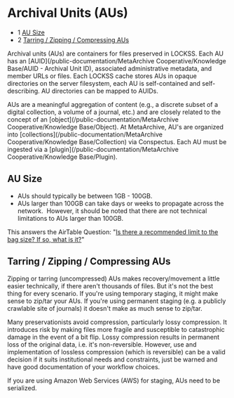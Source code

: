 Archival Units (AUs)
====================


* 1 [AU Size](#ArchivalUnits(AUs)-AUSize)
* 2 [Tarring / Zipping / Compressing AUs](#ArchivalUnits(AUs)-Tarring/Zipping/CompressingAUs)




  


Archival units (AUs) are containers for files preserved in LOCKSS. Each AU has an [AUID](/public-documentation/MetaArchive Cooperative/Knowledge Base/AUID - Archival Unit ID), associated administrative metadata, and member URLs or files. Each LOCKSS cache stores AUs in opaque directories on the server filesystem, each AU is self-contained and self-describing. AU directories can be mapped to AUIDs. 

AUs are a meaningful aggregation of content (e.g., a discrete subset of a digital collection, a volume of a journal, etc.) and are closely related to the concept of an [object](/public-documentation/MetaArchive Cooperative/Knowledge Base/Object). At MetaArchive, AU's are organized into  [collections](/public-documentation/MetaArchive Cooperative/Knowledge Base/Collection) via Conspectus. Each AU must be ingested via a [plugin](/public-documentation/MetaArchive Cooperative/Knowledge Base/Plugin).

AU Size
-------

* AUs should typically be between 1GB - 100GB.
* AUs larger than 100GB can take days or weeks to propagate across the network.  However, it should be noted that there are not technical limitations to AUs larger than 100GB.

This answers the AirTable Question: "[Is there a recommended limit to the bag size? If so, what is it?](https://airtable.com/shrC6B0dj791XsSAa/tblEkzKRxJh7Cea7g/viwciniHrChrmIqDs/recOBiEALRczpNTEc)"

Tarring / Zipping / Compressing AUs
-----------------------------------

Zipping or tarring (uncompressed) AUs makes recovery/movement a little easier technically, if there aren't thousands of files. But it's not the best thing for every scenario. If you're using temporary staging, it might make sense to zip/tar your AUs. If you're using permanent staging (e.g. a publicly crawlable site of journals) it doesn't make as much sense to zip/tar.

Many preservationists avoid compression, particularly lossy compression. It introduces risk by making files more fragile and susceptible to catastrophic damage in the event of a bit flip. Lossy compression results in permanent loss of the original data, i.e. it's non-reversible. However, use and implementation of lossless compression (which is reversible) can be a valid decision if it suits institutional needs and constraints, just be warned and have good documentation of your workflow choices.

If you are using Amazon Web Services (AWS) for staging, AUs need to be serialized.

